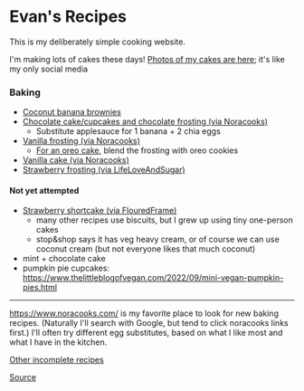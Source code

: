 # Evan's Recipes

This is my deliberately simple cooking website.

I'm making lots of cakes these days! <a rel="me" href="https://mastodon.social/@erosson">Photos of my cakes are here</a>; it's like my only social media

### Baking

* [Coconut banana brownies](brownies.md)
* [Chocolate cake/cupcakes and chocolate frosting (via Noracooks)](https://www.justtherecipe.com/?url=https://www.noracooks.com/vegan-chocolate-cake/)
  * Substitute applesauce for 1 banana + 2 chia eggs
* [Vanilla frosting (via Noracooks)](https://www.justtherecipe.com/?url=https://www.noracooks.com/vanilla-vegan-frosting/)
  * [For an oreo cake](https://mastodon.social/web/@erosson/109000125250869336), blend the frosting with oreo cookies
* [Vanilla cake (via Noracooks)](https://www.justtherecipe.com/?url=https://www.noracooks.com/vegan-vanilla-cake/)
* [Strawberry frosting (via LifeLoveAndSugar)](https://www.lifeloveandsugar.com/homemade-strawberry-frosting-two-ways/#tasty-recipes-37440)

#### Not yet attempted

* [Strawberry shortcake (via FlouredFrame)](https://flouredframe.com/vegan-strawberry-shortcake/)
  * many other recipes use biscuits, but I grew up using tiny one-person cakes
  * stop&shop says it has veg heavy cream, or of course we can use coconut cream (but not everyone likes that much coconut)
* mint + chocolate cake
* pumpkin pie cupcakes: https://www.thelittleblogofvegan.com/2022/09/mini-vegan-pumpkin-pies.html

---

https://www.noracooks.com/ is my favorite place to look for new baking recipes. (Naturally I'll search with Google, but tend to click noracooks links first.) I'll often try different egg substitutes, based on what I like most and what I have in the kitchen.

[Other incomplete recipes](TODO.md)

[Source](https://github.com/erosson/recipes)
